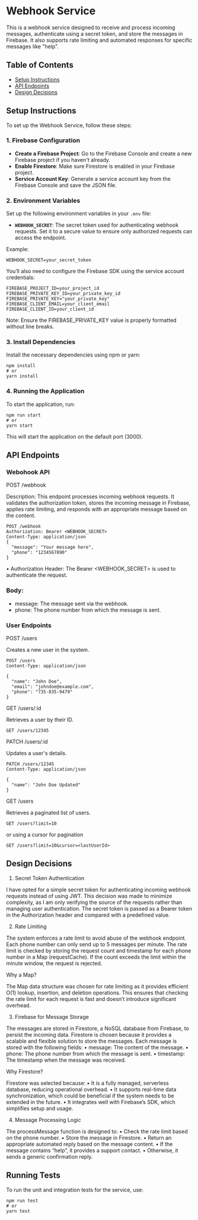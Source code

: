 # Webhook Service

This is a webhook service designed to receive and process incoming messages, authenticate using a secret token, and store the messages in Firebase. It also supports rate limiting and automated responses for specific messages like "help".

## Table of Contents

- [Setup Instructions](#setup-instructions)
- [API Endpoints](#api-endpoints)
- [Design Decisions](#design-decisions)

## Setup Instructions

To set up the Webhook Service, follow these steps:

### 1. Firebase Configuration

- **Create a Firebase Project**: Go to the Firebase Console and create a new Firebase project if you haven't already.
- **Enable Firestore**: Make sure Firestore is enabled in your Firebase project.
- **Service Account Key**: Generate a service account key from the Firebase Console and save the JSON file.
  
### 2. Environment Variables

Set up the following environment variables in your `.env` file:

- **`WEBHOOK_SECRET`**: The secret token used for authenticating webhook requests. Set it to a secure value to ensure only authorized requests can access the endpoint.
  
Example:
```env
WEBHOOK_SECRET=your_secret_token
```

You’ll also need to configure the Firebase SDK using the service account credentials:

```env
FIREBASE_PROJECT_ID=your_project_id
FIREBASE_PRIVATE_KEY_ID=your_private_key_id
FIREBASE_PRIVATE_KEY="your_private_key"
FIREBASE_CLIENT_EMAIL=your_client_email
FIREBASE_CLIENT_ID=your_client_id
```
Note: Ensure the FIREBASE_PRIVATE_KEY value is properly formatted without line breaks.

### 3. Install Dependencies
Install the necessary dependencies using npm or yarn:

```env
npm install
# or
yarn install
```

### 4. Running the Application

To start the application, run:

```env
npm run start
# or
yarn start
```
This will start the application on the default port (3000).

## API Endpoints

### Webohook API

POST /webhook

Description: This endpoint processes incoming webhook requests. It validates the authorization token, stores the incoming message in Firebase, applies rate limiting, and responds with an appropriate message based on the content.

```env
POST /webhook
Authorization: Bearer <WEBHOOK_SECRET>
Content-Type: application/json
{
  "message": "Your message here",
  "phone": "1234567890"
}
```
•	Authorization Header: The Bearer <WEBHOOK_SECRET> is used to authenticate the request.
### Body:
- message: The message sent via the webhook.
- phone: The phone number from which the message is sent.

### User Endpoints
POST /users

Creates a new user in the system.

```env
POST /users
Content-Type: application/json

{
  "name": "John Doe",
  "email": "johndoe@example.com",
  "phone": "735-835-9479"
}
```
GET /users/:id

Retrieves a user by their ID.

```env
GET /users/12345
```
PATCH /users/:id

Updates a user's details.
```env
PATCH /users/12345
Content-Type: application/json

{
  "name": "John Doe Updated"
}
```
GET /users

Retrieves a paginated list of users.
```env
GET /users?limit=10
```
or using a cursor for pagination 

```env
GET /users?limit=10&cursor=<lastUserId>
```

## Design Decisions

1. Secret Token Authentication

I have opted for a simple secret token for authenticating incoming webhook requests instead of using JWT. This decision was made to minimize complexity, as I am only verifying the source of the requests rather than managing user authentication. The secret token is passed as a Bearer token in the Authorization header and compared with a predefined value.

2. Rate Limiting

The system enforces a rate limit to avoid abuse of the webhook endpoint. Each phone number can only send up to 5 messages per minute. The rate limit is checked by storing the request count and timestamp for each phone number in a Map (requestCache). If the count exceeds the limit within the minute window, the request is rejected.

Why a Map?

The Map data structure was chosen for rate limiting as it provides efficient O(1) lookup, insertion, and deletion operations. This ensures that checking the rate limit for each request is fast and doesn’t introduce significant overhead.

3. Firebase for Message Storage

The messages are stored in Firestore, a NoSQL database from Firebase, to persist the incoming data. Firestore is chosen because it provides a scalable and flexible solution to store the messages. Each message is stored with the following fields:
	•	message: The content of the message.
	•	phone: The phone number from which the message is sent.
	•	timestamp: The timestamp when the message was received.

Why Firestore?

Firestore was selected because:
	•	It is a fully managed, serverless database, reducing operational overhead.
	•	It supports real-time data synchronization, which could be beneficial if the system needs to be extended in the future.
	•	It integrates well with Firebase’s SDK, which simplifies setup and usage.

4. Message Processing Logic

The processMessage function is designed to:
	•	Check the rate limit based on the phone number.
	•	Store the message in Firestore.
	•	Return an appropriate automated reply based on the message content.
	•	If the message contains “help”, it provides a support contact.
	•	Otherwise, it sends a generic confirmation reply.

## Running Tests
To run the unit and integration tests for the service, use:
```env
npm run test
# or
yarn test
```